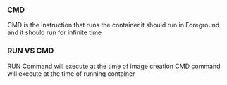 ### CMD

CMD is the instruction that runs the container.it should run in Foreground and it should run for infinite time

### RUN VS CMD

RUN Command will execute at the time of image creation
CMD command will execute at the time of running container